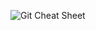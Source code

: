 ![Git Cheat Sheet](https://user-images.githubusercontent.com/113006156/204615679-76aa25e5-1625-4f64-a530-20788edd9c72.jpeg)

